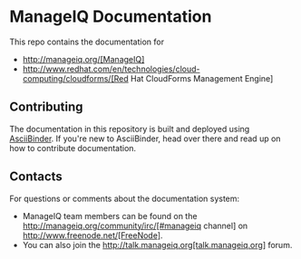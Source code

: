 # ManageIQ Documentation

This repo contains the documentation for

* http://manageiq.org/[ManageIQ]
* http://www.redhat.com/en/technologies/cloud-computing/cloudforms/[Red Hat CloudForms Management Engine]

## Contributing

The documentation in this repository is built and deployed using [AsciiBinder](http://asciibinder.org).  If you're new to AsciiBinder, head over there and read up on how to contribute documentation.

## Contacts

For questions or comments about the documentation system:

* ManageIQ team members can be found on the http://manageiq.org/community/irc/[#manageiq channel] on http://www.freenode.net/[FreeNode].
* You can also join the http://talk.manageiq.org[talk.manageiq.org] forum.
